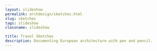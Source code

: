 ```yaml
---
layout: slideshow
permalink: archdesign/sketches.html
slug: sketches
tags: slideshow
classname: slideshow

title: Travel Sketches
description: Documenting European architecture with pen and pencil.
---
```

<style>
  slideshow-carousel {
    --figcaption-place-self: center;
  }

  @media (orientation: landscape) {
    slideshow-carousel {
      --counter-place-self: center;
    }
  }

  h2 + p {
    margin-block-start: 0;
  }
</style>
